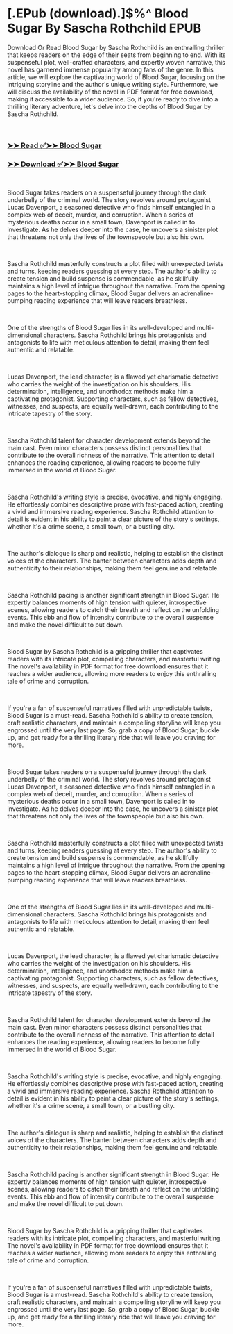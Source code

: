 # [.EPub (download).]$%^ Blood Sugar By Sascha Rothchild EPUB

<p>Download Or Read Blood Sugar by Sascha Rothchild is an enthralling thriller that keeps readers on the edge of their seats from beginning to end. With its suspenseful plot, well-crafted characters, and expertly woven narrative, this novel has garnered immense popularity among fans of the genre. In this article, we will explore the captivating world of Blood Sugar, focusing on the intriguing storyline and the author's unique writing style. Furthermore, we will discuss the availability of the novel in PDF format for free download, making it accessible to a wider audience. So, if you're ready to dive into a thrilling literary adventure, let's delve into the depths of Blood Sugar by Sascha Rothchild.</p>
<p>&nbsp;</p>

### [➤➤ Read ✅➤➤ Blood Sugar](https://pdf2worldwide.blogspot.com/id/58517116)

### [➤➤ Download ✅➤➤ Blood Sugar](https://pdf2worldwide.blogspot.com/id/58517116)

<p>&nbsp;</p>
<p>Blood Sugar takes readers on a suspenseful journey through the dark underbelly of the criminal world. The story revolves around protagonist Lucas Davenport, a seasoned detective who finds himself entangled in a complex web of deceit, murder, and corruption. When a series of mysterious deaths occur in a small town, Davenport is called in to investigate. As he delves deeper into the case, he uncovers a sinister plot that threatens not only the lives of the townspeople but also his own.</p>
<p>&nbsp;</p>
<p>Sascha Rothchild masterfully constructs a plot filled with unexpected twists and turns, keeping readers guessing at every step. The author's ability to create tension and build suspense is commendable, as he skillfully maintains a high level of intrigue throughout the narrative. From the opening pages to the heart-stopping climax, Blood Sugar delivers an adrenaline-pumping reading experience that will leave readers breathless.</p>
<p>&nbsp;</p>
<p>One of the strengths of Blood Sugar lies in its well-developed and multi-dimensional characters. Sascha Rothchild brings his protagonists and antagonists to life with meticulous attention to detail, making them feel authentic and relatable.</p>
<p>&nbsp;</p>
<p>Lucas Davenport, the lead character, is a flawed yet charismatic detective who carries the weight of the investigation on his shoulders. His determination, intelligence, and unorthodox methods make him a captivating protagonist. Supporting characters, such as fellow detectives, witnesses, and suspects, are equally well-drawn, each contributing to the intricate tapestry of the story.</p>
<p>&nbsp;</p>
<p>Sascha Rothchild talent for character development extends beyond the main cast. Even minor characters possess distinct personalities that contribute to the overall richness of the narrative. This attention to detail enhances the reading experience, allowing readers to become fully immersed in the world of Blood Sugar.</p>
<p>&nbsp;</p>
<p>Sascha Rothchild's writing style is precise, evocative, and highly engaging. He effortlessly combines descriptive prose with fast-paced action, creating a vivid and immersive reading experience. Sascha Rothchild attention to detail is evident in his ability to paint a clear picture of the story's settings, whether it's a crime scene, a small town, or a bustling city.</p>
<p>&nbsp;</p>
<p>The author's dialogue is sharp and realistic, helping to establish the distinct voices of the characters. The banter between characters adds depth and authenticity to their relationships, making them feel genuine and relatable.</p>
<p>&nbsp;</p>
<p>Sascha Rothchild pacing is another significant strength in Blood Sugar. He expertly balances moments of high tension with quieter, introspective scenes, allowing readers to catch their breath and reflect on the unfolding events. This ebb and flow of intensity contribute to the overall suspense and make the novel difficult to put down.</p>
<p>&nbsp;</p>
<p>Blood Sugar by Sascha Rothchild is a gripping thriller that captivates readers with its intricate plot, compelling characters, and masterful writing. The novel's availability in PDF format for free download ensures that it reaches a wider audience, allowing more readers to enjoy this enthralling tale of crime and corruption.</p>
<p>&nbsp;</p>
<p>If you're a fan of suspenseful narratives filled with unpredictable twists, Blood Sugar is a must-read. Sascha Rothchild's ability to create tension, craft realistic characters, and maintain a compelling storyline will keep you engrossed until the very last page. So, grab a copy of Blood Sugar, buckle up, and get ready for a thrilling literary ride that will leave you craving for more.</p>
<p>&nbsp;</p>
<p>Blood Sugar takes readers on a suspenseful journey through the dark underbelly of the criminal world. The story revolves around protagonist Lucas Davenport, a seasoned detective who finds himself entangled in a complex web of deceit, murder, and corruption. When a series of mysterious deaths occur in a small town, Davenport is called in to investigate. As he delves deeper into the case, he uncovers a sinister plot that threatens not only the lives of the townspeople but also his own.</p>
<p>&nbsp;</p>
<p>Sascha Rothchild masterfully constructs a plot filled with unexpected twists and turns, keeping readers guessing at every step. The author's ability to create tension and build suspense is commendable, as he skillfully maintains a high level of intrigue throughout the narrative. From the opening pages to the heart-stopping climax, Blood Sugar delivers an adrenaline-pumping reading experience that will leave readers breathless.</p>
<p>&nbsp;</p>
<p>One of the strengths of Blood Sugar lies in its well-developed and multi-dimensional characters. Sascha Rothchild brings his protagonists and antagonists to life with meticulous attention to detail, making them feel authentic and relatable.</p>
<p>&nbsp;</p>
<p>Lucas Davenport, the lead character, is a flawed yet charismatic detective who carries the weight of the investigation on his shoulders. His determination, intelligence, and unorthodox methods make him a captivating protagonist. Supporting characters, such as fellow detectives, witnesses, and suspects, are equally well-drawn, each contributing to the intricate tapestry of the story.</p>
<p>&nbsp;</p>
<p>Sascha Rothchild talent for character development extends beyond the main cast. Even minor characters possess distinct personalities that contribute to the overall richness of the narrative. This attention to detail enhances the reading experience, allowing readers to become fully immersed in the world of Blood Sugar.</p>
<p>&nbsp;</p>
<p>Sascha Rothchild's writing style is precise, evocative, and highly engaging. He effortlessly combines descriptive prose with fast-paced action, creating a vivid and immersive reading experience. Sascha Rothchild attention to detail is evident in his ability to paint a clear picture of the story's settings, whether it's a crime scene, a small town, or a bustling city.</p>
<p>&nbsp;</p>
<p>The author's dialogue is sharp and realistic, helping to establish the distinct voices of the characters. The banter between characters adds depth and authenticity to their relationships, making them feel genuine and relatable.</p>
<p>&nbsp;</p>
<p>Sascha Rothchild pacing is another significant strength in Blood Sugar. He expertly balances moments of high tension with quieter, introspective scenes, allowing readers to catch their breath and reflect on the unfolding events. This ebb and flow of intensity contribute to the overall suspense and make the novel difficult to put down.</p>
<p>&nbsp;</p>
<p>Blood Sugar by Sascha Rothchild is a gripping thriller that captivates readers with its intricate plot, compelling characters, and masterful writing. The novel's availability in PDF format for free download ensures that it reaches a wider audience, allowing more readers to enjoy this enthralling tale of crime and corruption.</p>
<p>&nbsp;</p>
<p>If you're a fan of suspenseful narratives filled with unpredictable twists, Blood Sugar is a must-read. Sascha Rothchild's ability to create tension, craft realistic characters, and maintain a compelling storyline will keep you engrossed until the very last page. So, grab a copy of Blood Sugar, buckle up, and get ready for a thrilling literary ride that will leave you craving for more.</p>
<p>&nbsp;</p>
